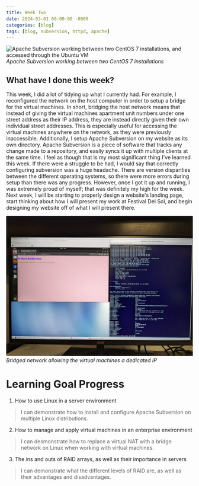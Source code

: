 ```yaml
---
title: Week Two
date: 2024-03-01 00:00:00 -0800
categories: [blog]
tags: [blog, subversion, httpd, apache]
---
```


![Apache Subversion working between two CentOS 7 installations, and accessed through the Ubuntu VM](/images/subversion.jpg)
_Apache Subversion working between two CentOS 7 installations_

## What have I done this week?

This week, I did a lot of tidying up what I currently had. For example, I reconfigured the network on the host computer in order to setup a bridge for the virtual machines. In short, bridging the host network means that instead of giving the virtual machines apartment unit numbers under one street address as their IP address, they are instead directly given their own individual street addresses. This is especially useful for accessing the virtual machines anywhere on the network, as they were previously inaccessible. Additionally, I setup Apache Subversion on my website as its own directory. Apache Subversion is a piece of software that tracks any change made to a repository, and easily syncs it up with multiple clients at the same time. I feel as though that is my most significant thing I've learned this week. If there were a struggle to be had, I would say that correctly configuring subversion was a huge headache. There are version disparities between the different operating systems, so there were more errors during setup than there was any progress. However, once I got it up and running, I was extremely proud of myself; that was definitely my high for the week. Next week, I will be starting to properly design a website's landing page, start thinking about how I will present my work at Festival Del Sol, and begin designing my website off of what I will present there.

![Bridge network to the virtual machines](/images/bridge.jpg)
_Bridged network allowing the virtual machines a dedicated IP_

# Learning Goal Progress

1. How to use Linux in a server environment

> I can demonstrate how to install and configure Apache Subversion on multiple Linux distributions.

2. How to manage and apply virtual machines in an enterprise environment

> I can desmonstrate how to replace a virtual NAT with a bridge network on Linux when working with virtual machines.

3. The ins and outs of RAID arrays, as well as their importance in servers

> I can demonstrate what the different levels of RAID are, as well as their advantages and disadvantages.